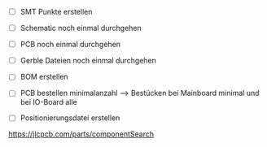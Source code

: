 - [ ] SMT Punkte erstellen

- [ ] Schematic noch einmal durchgehen
- [ ] PCB noch einmal durchgehen
- [ ] Gerble Dateien noch einmal durchgehen

- [ ] BOM erstellen
- [ ] PCB bestellen minimalanzahl --> Bestücken bei Mainboard minimal und bei IO-Board alle
- [ ] Positionierungsdatei erstellen

https://jlcpcb.com/parts/componentSearch
